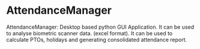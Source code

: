 # AttendanceManager
AttendanceManager: Desktop based python GUI Application.   It can be used to analyse biometric scanner data. (excel format).  It can be used to calculate PTOs, holidays and generating consolidated attendance report.
